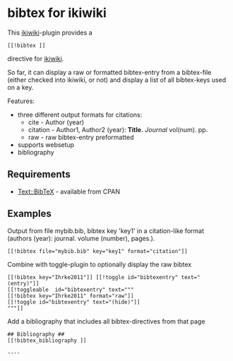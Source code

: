 # bibtex for ikiwiki #

This [ikiwiki]-plugin provides a 
  
    [[!bibtex ]]
	 
directive for [ikiwiki]. 

So far, it can display a raw or formatted bibtex-entry from a 
bibtex-file (either checked into ikiwiki, or not) and display a 
list of all bibtex-keys used on a key.

[ikiwiki]: http://ikiwiki.info/

Features:

* three different output formats for citations:
  + cite - Author (year)
  + citation - Author1, Author2 (year): **Title.** *Journal*
  vol(num). pp.
  + raw - raw bibtex-entry preformatted
* supports websetup
* bibliography


## Requirements ##

* [Text::BibTeX] - available from CPAN

[Text::BibTeX]: http://search.cpan.org/~ambs/Text-BibTeX-0.61/lib/Text/BibTeX.pm

## Examples ##

Output from file mybib.bib, bibtex key 'key1' in a citation-like
format (authors (year): journal. volume (number), pages.).

    [[!bibtex file="mybib.bib" key="key1" format="citation"]]

Combine with toggle-plugin to optionally display the raw bibtex

    [[!bibtex key="Ihrke2011"]] [[!toggle id="bibtexentry" text="(entry)"]]
    [[!toggleable  id="bibtexentry" text="""
    [[!bibtex key="Ihrke2011" format="raw"]]
    [[!toggle id="bibtexentry" text="(hide)"]]
    """]]
    
Add a bibliography that includes all bibtex-directives from that page


    ## Bibliography ##
    [[!bibtex_bibliography ]]

    ----
